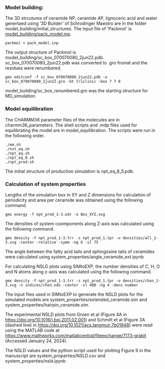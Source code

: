 
### Model building: 
The 3D strcutures of ceramide NP, ceramide AP, lignoceric acid and water genertaed using ‘3D Builder’ of Schrodinger Maestro are in the folder model_building/initial_structures. 
The input file of 'Packmol' is [model_building/pack_model.inp](model_building/pack_model.inp).
```
packmol < pack_model.inp 
```
The output structure of Packmol is model_building/sc_box_070070080_2jun22.pdb.
sc_box_070070080_2jun22.pdb was converted to .gro fromat and the residues were renumbered.
```
gmx editconf -f sc_box_070070080_2jun22.pdb -o sc_box_070070080_2jun22.gro -bt triclinic -box 7 7 8
```
model_building/sc_box_renumbered.gro was the starting structure for MD_simulation.

### Model equilibration
The CHARMM36 parameter files of the molecules are in charmm36_parameters.
The shell scripts and .mdp files used for equilibrating the model are in model_equilibration. The scripts were run in the following order.
```
./em.sh
./nvt_eq.sh
./npt_eq.sh
./npt_eq_8.sh
./npt_prod.sh
```
The initial structure of production simulation is npt_eq_8_5.pdb.

### Calculation of system properties
Lengths of the simulation box in XY and Z dimensions for calculation of periodicity and area per ceramide was obtained using the following command.
```
gmx energy -f npt_prod_1-3.edr -o Box_XYZ.xvg
```
The densities of system coomponents along Z-axis was calculated using the following command.
```
gmx density -f npt_prod_1-3.trr -s npt_prod_1.tpr -o densities/all_1-3.xvg -center -relative -symm -ng 6 -sl 75
```
The angle between the fatty acid tails and sphingosine tails of ceramides were calculated using system_properties/angle_ceramide_ext.ipynb

For calculating NSLD plots using SIMtoEXP, the number densities of C, H, O and N atoms along z-axis was calculated using the following command.
```
gmx density -f npt_prod_1-3.trr -s npt_prod_1.tpr -o densities/chon_1-3.xvg -n indices/chon.ndx -center -sl 400 -ng 4 -dens number
``` 
The input files used in SIMtoEXP to generate the NSLD plots for the simulated models are system_properties/extended_ceramide.sim and system_properties/hairpin_ceramide.sim.

The experimental NSLD plots from Groen et al (Figure 4A in https://doi.org/10.1016/j.bpj.2011.02.001) and Schmitt et al (Figure 3A (dashed line) in https://doi.org/10.1021/acs.langmuir.7b01848) were read using the MATLAB code at https://www.mathworks.com/matlabcentral/fileexchange/7173-grabit (Accessed January 24, 2024).

The NSLD values and the python script used for plotting Figure 9 in the manuscript are  system_properties/NSLD.csv and system_properties/nsld.ipynb
